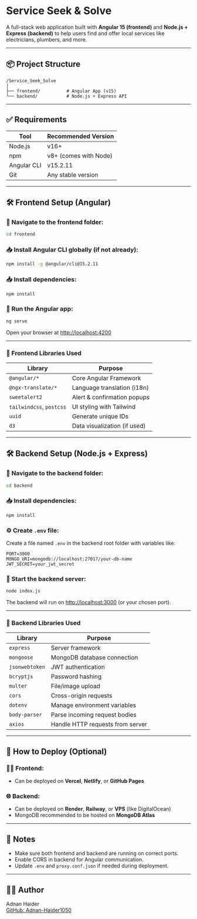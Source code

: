 # Service Seek & Solve

A full-stack web application built with **Angular 15 (frontend)** and **Node.js + Express (backend)** to help users find and offer local services like electricians, plumbers, and more.

---

## 📦 Project Structure

```
/Service_Seek_Solve
│
├── frontend/          # Angular App (v15)
└── backend/           # Node.js + Express API
```

---

## ✅ Requirements

| Tool             | Recommended Version |
|------------------|---------------------|
| Node.js          | v16+                |
| npm              | v8+ (comes with Node) |
| Angular CLI      | v15.2.11            |
| Git              | Any stable version  |

---

## 🛠️ Frontend Setup (Angular)

### 📁 Navigate to the frontend folder:

```bash
cd frontend
```

### 📥 Install Angular CLI globally (if not already):

```bash
npm install -g @angular/cli@15.2.11
```

### 📥 Install dependencies:

```bash
npm install
```

### 🚀 Run the Angular app:

```bash
ng serve
```

Open your browser at [http://localhost:4200](http://localhost:4200)

---

### 🧩 Frontend Libraries Used

| Library                      | Purpose                          |
|-----------------------------|----------------------------------|
| `@angular/*`                | Core Angular Framework           |
| `@ngx-translate/*`          | Language translation (i18n)      |
| `sweetalert2`               | Alert & confirmation popups      |
| `tailwindcss`, `postcss`    | UI styling with Tailwind         |
| `uuid`                      | Generate unique IDs              |
| `d3`                        | Data visualization (if used)     |

---

## 🛠️ Backend Setup (Node.js + Express)

### 📁 Navigate to the backend folder:

```bash
cd backend
```

### 📥 Install dependencies:

```bash
npm install
```

### ⚙️ Create `.env` file:

Create a file named `.env` in the backend root folder with variables like:

```env
PORT=3000
MONGO_URI=mongodb://localhost:27017/your-db-name
JWT_SECRET=your_jwt_secret
```

### 🚀 Start the backend server:

```bash
node index.js
```

The backend will run on [http://localhost:3000](http://localhost:3000) (or your chosen port).

---

### 🔐 Backend Libraries Used

| Library        | Purpose                                  |
|----------------|------------------------------------------|
| `express`      | Server framework                         |
| `mongoose`     | MongoDB database connection              |
| `jsonwebtoken` | JWT authentication                       |
| `bcryptjs`     | Password hashing                         |
| `multer`       | File/image upload                        |
| `cors`         | Cross-origin requests                    |
| `dotenv`       | Manage environment variables             |
| `body-parser`  | Parse incoming request bodies            |
| `axios`        | Handle HTTP requests from server         |

---

## 🚀 How to Deploy (Optional)

### 🧑‍💻 Frontend:
- Can be deployed on **Vercel**, **Netlify**, or **GitHub Pages**

### 🌐 Backend:
- Can be deployed on **Render**, **Railway**, or **VPS** (like DigitalOcean)
- MongoDB recommended to be hosted on **MongoDB Atlas**

---

## 📌 Notes

- Make sure both frontend and backend are running on correct ports.
- Enable CORS in backend for Angular communication.
- Update `.env` and `proxy.conf.json` if needed during deployment.

---

## 👨‍💻 Author

Adnan Haider  
[GitHub: Adnan-Haider1050](https://github.com/Adnan-Haider1050)
